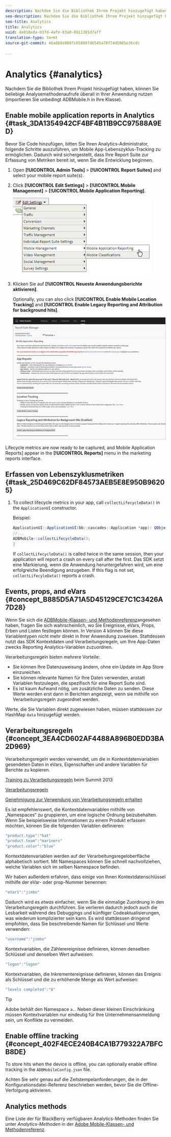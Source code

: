 ```yaml
---
description: Nachdem Sie die Bibliothek Ihrem Projekt hinzugefügt haben, können Sie beliebige Analysemethodenaufrufe überall in Ihrer Anwendung nutzen (importieren Sie unbedingt ADBMobile.h in Ihre Klasse).
seo-description: Nachdem Sie die Bibliothek Ihrem Projekt hinzugefügt haben, können Sie beliebige Analysemethodenaufrufe überall in Ihrer Anwendung nutzen (importieren Sie unbedingt ADBMobile.h in Ihre Klasse).
seo-title: Analytics
title: Analytics
uuid: de018eda-b37d-4afe-83a0-8011381d7aff
translation-type: tm+mt
source-git-commit: 46a0b8e0087c65880f46545a78f74d5985e36cdc

---
```



# Analytics {#analytics}

Nachdem Sie die Bibliothek Ihrem Projekt hinzugefügt haben, können Sie beliebige Analysemethodenaufrufe überall in Ihrer Anwendung nutzen (importieren Sie unbedingt ADBMobile.h in Ihre Klasse).

## Enable mobile application reports in Analytics {#task_3DA1354942CF4BF4B11B9CC97588A9ED}

Bevor Sie Code hinzufügen, bitten Sie Ihren Analytics-Administrator, folgende Schritte auszuführen, um Mobile App-Lebenszyklus-Tracking zu ermöglichen. Dadurch wird sichergestellt, dass Ihre Report Suite zur Erfassung von Metriken bereit ist, wenn Sie die Entwicklung beginnen.


1. Open **[!UICONTROL Admin Tools]** &gt; **[!UICONTROL Report Suites]** and select your mobile report suite(s).
1. Click **[!UICONTROL Edit Settings]** &gt; **[!UICONTROL Mobile Management]** &gt; **[!UICONTROL Mobile Application Reporting]**.

   ![](assets/mobile-settings.png)

1. Klicken Sie auf **[!UICONTROL Neueste Anwendungsberichte aktivieren]**.

   Optionally, you can also click **[!UICONTROL Enable Mobile Location Tracking]** and **[!UICONTROL Enable Legacy Reporting and Attribution for background hits]**.

   ![](assets/enable-lifecycle.png)

Lifecycle metrics are now ready to be captured, and Mobile Application Reports] appear in the **[!UICONTROL Reports]** menu in the marketing reports interface.

## Erfassen von Lebenszyklusmetriken {#task_25D469C62DF84573AEB5E8E950B96205}

1. To collect lifecycle metrics in your app, call `collectLifecycleData()` in the `ApplicationUI` constructor.

   Beispiel:

   ```java
   ApplicationUI::ApplicationUI(bb::cascades::Application *app): QObject(app) { 
   //... 
   ADBMobile::collectLifecycleData(); 
   } 
   ```

   If `collectLifecycleData()` is called twice in the same session, then your application will report a crash on every call after the first. Das SDK setzt eine Markierung, wenn die Anwendung heruntergefahren wird, um eine erfolgreiche Beendigung anzugeben. If this flag is not set, `collectLifecyleData()` reports a crash.

## Events, props, and eVars {#concept_B885D5A71A5D45129CE7C1C3426A7D28}


Wenn Sie sich die [ADBMobile-Klassen- und Methodenreferenz](/help/blackberry/methods.md)angesehen haben, fragen Sie sich wahrscheinlich, wo Sie Ereignisse, eVars, Props, Erben und Listen festlegen können. In Version 4 können Sie diese Variablentypen nicht mehr direkt in Ihrer Anwendung zuweisen. Stattdessen nutzt das SDK Kontextdaten und Verarbeitungsregeln, um Ihre App-Daten zwecks Reporting Analytics-Variablen zuzuordnen.

Verarbeitungsregeln bieten mehrere Vorteile:

* Sie können Ihre Datenzuweisung ändern, ohne ein Update im App Store einzureichen.
* Sie können relevante Namen für Ihre Daten verwenden, anstatt Variablen festzulegen, die spezifisch für eine Report Suite sind.
* Es ist kaum Aufwand nötig, um zusätzliche Daten zu senden. Diese Werte werden erst dann in Berichten angezeigt, wenn sie mithilfe von Verarbeitungsregeln zugeordnet werden.

Werte, die Sie Variablen direkt zugewiesen haben, müssen stattdessen zur HashMap `data` hinzugefügt werden.

## Verarbeitungsregeln {#concept_3EA4CD602AF4488A896B0EDD3BA2D969}

Verarbeitungsregeln werden verwendet, um die in Kontextdatenvariablen gesendeten Daten in eVars, Eigenschaften und andere Variablen für Berichte zu kopieren.

[Training zu Verarbeitungsregeln](https://tv.adobe.com/embed/1181/16506/) beim Summit 2013

[Verarbeitungsregeln](https://docs.adobe.com/content/help/en/analytics/admin/admin-tools/processing-rules/processing-rules.html)

[Genehmigung zur Verwendung von Verarbeitungsregeln erhalten](https://helpx.adobe.com/analytics/kb/processing-rules-authorization.html)

Es ist empfehlenswert, die Kontextdatenvariablen mithilfe von „Namespaces“ zu gruppieren, um eine logische Ordnung beizubehalten. Wenn Sie beispielsweise Informationen zu einem Produkt erfassen möchten, können Sie die folgenden Variablen definieren:

```js
"product.type":"hat" 
"product.team":"mariners" 
"product.color":"blue"
```

Kontextdatenvariablen werden auf der Verarbeitungsregeloberfläche alphabetisch sortiert. Mit Namespaces können Sie schnell nachvollziehen, welche Variablen sich im selben Namespace befinden.

Wir haben außerdem erfahren, dass einige von Ihnen Kontextdatenschlüssel mithilfe der eVar- oder prop-Nummer benennen:

```js
"eVar1":"jimbo"
```

Dadurch wird es *etwas* einfacher, wenn Sie die einmalige Zuordnung in den Verarbeitungsregeln durchführen. Sie verlieren dadurch jedoch auch die Lesbarkeit während des Debuggings und künftiger Codeaktualisierungen, was wiederum komplizierter sein kann. Es wird stattdessen dringend empfohlen, dass Sie beschreibende Namen für Schlüssel und Werte verwenden:

```js
"username":"jimbo"
```

Kontextvariablen, die Zählerereignisse definieren, können denselben Schlüssel und denselben Wert aufweisen:

```js
"logon":"logon"
```

Kontextvariablen, die Inkrementereignisse definieren, können das Ereignis als Schlüssel und die zu erhöhende Menge als Wert aufweisen:

```js
"levels completed":"6"
```

>[!TIP]
>
>Adobe behält den Namespace `a.`. Neben dieser kleinen Einschränkung müssen Kontextvariablen nur eindeutig für Ihre Unternehmensanmeldung sein, um Konflikte zu vermeiden.

## Enable offline tracking {#concept_402F4ECE240B4CA1B779322A7BFCB8DE}

To store hits when the device is offline, you can optionally enable offline tracking in the `ADBMobileConfig.json` file.

Achten Sie sehr genau auf die Zeitstempelanforderungen, die in der Konfigurationsdatei-Referenz beschrieben werden, bevor Sie die Offline-Verfolgung aktivieren.

## Analytics methods

Eine Liste der für BlackBerry verfügbaren Analytics-Methoden finden Sie unter *Analytics-Methoden* in der [Adobe Mobile-Klassen- und Methodenreferenz](/help/blackberry/methods.md).